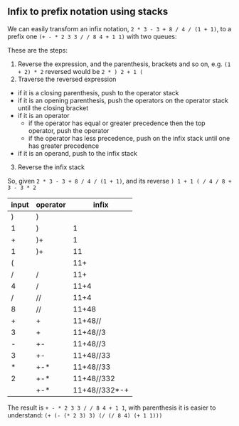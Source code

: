## Infix to prefix notation using stacks

We can easily transform an infix notation, `2 * 3 - 3 + 8 / 4 / (1 + 1)`, to a prefix one `(+ - * 2 3 3 / / 8 4 + 1 1)` with two queues:

These are the steps:
 1. Reverse the expression, and the parenthesis, brackets and so on, e.g. `(1 + 2) * 2` reversed would be `2 * ) 2 + 1 (` 
 2. Traverse the reversed expression
   - if it is a closing parenthesis, push to the operator stack
   - if it is an opening parenthesis, push the operators on the operator stack until the closing bracket
   - if it is an operator
     - if the operator has equal or greater precedence then the top operator, push the operator
     - if the operator has less precedence, push on the infix stack until one has greater precedence
   - if it is an operand, push to the infix stack
 3. Reverse the infix stack
   
   
So, given `2 * 3 - 3 + 8 / 4 / (1 + 1)`, and its reverse `) 1 + 1 ( / 4 / 8 + 3 - 3 * 2` 

|input   |operator    |infix         |
|--------|------------|--------------|
|)       |)           |              |
|1       |)           |1             |
|+       |)+          |1             |
|1       |)+          |11            |
|(       |            |11+           |
|/       |/           |11+           |
|4       |/           |11+4          |
|/       |//          |11+4          |
|8       |//          |11+48         |
|+       |+           |11+48//       |
|3       |+           |11+48//3      |
|-       |+-          |11+48//3      |
|3       |+-          |11+48//33     |
|*       |+-*         |11+48//33     |
|2       |+-*         |11+48//332    |
|        |+-*         |11+48//332*-+ |

The result is `+ - * 2 3 3 / / 8 4 + 1 1`, with parenthesis it is easier to understand: `(+ (- (* 2 3) 3) (/ (/ 8 4) (+ 1 1)))`

